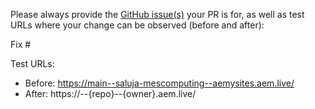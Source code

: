 Please always provide the [GitHub issue(s)](../issues) your PR is for, as well as test URLs where your change can be observed (before and after):

Fix #<gh-issue-id>

Test URLs:
- Before: https://main--saluja-mescomputing--aemysites.aem.live/
- After: https://<branch>--{repo}--{owner}.aem.live/
